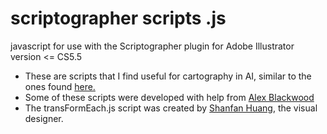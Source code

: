 scriptographer scripts .js
==========================
javascript for use with the Scriptographer plugin for Adobe Illustrator version <= CS5.5
* These are scripts that I find useful for cartography in AI, similar to the ones found [here.](http://kelsocartography.com/blog/?tag=script)
* Some of these scripts were developed with help from [Alex Blackwood](pxqxbxd@gmail.com)
* The transFormEach.js script was created by [Shanfan Huang](http://shanfanhuang.com), the visual designer. 
